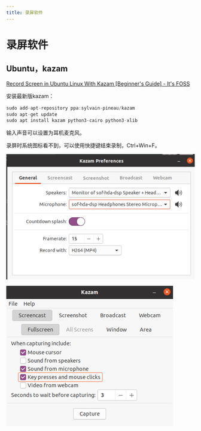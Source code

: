 ```yaml
---
title: 录屏软件
---
```


# 录屏软件

## Ubuntu，kazam

[Record Screen in Ubuntu Linux With Kazam [Beginner's Guide] - It's FOSS](https://itsfoss.com/kazam-screen-recorder/)

安装最新版kazam：

```c
sudo add-apt-repository ppa:sylvain-pineau/kazam
sudo apt-get update
sudo apt install kazam python3-cairo python3-xlib
```

输入声音可以设置为耳机麦克风。

录屏时系统图标看不到，可以使用快捷键结束录制，Ctrl+Win+F。

![%E5%BD%95%E5%B1%8F%E8%BD%AF%E4%BB%B6/Untitled.png](%E5%BD%95%E5%B1%8F%E8%BD%AF%E4%BB%B6/Untitled.png)

![%E5%BD%95%E5%B1%8F%E8%BD%AF%E4%BB%B6/Untitled%201.png](%E5%BD%95%E5%B1%8F%E8%BD%AF%E4%BB%B6/Untitled%201.png)